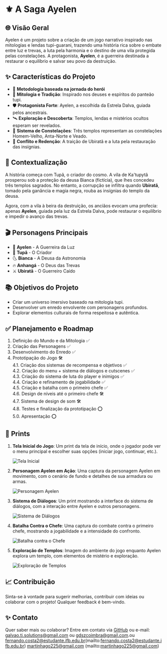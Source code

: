 # ⚜️ A Saga Ayelen

## 🌐 Visão Geral  
Ayelen é um projeto  sobre a criação de um jogo narrativo inspirado nas mitologias e lendas tupi-guarani, trazendo uma história rica sobre o embate entre luz e trevas, a luta pela harmonia e o destino de uma vila protegida pelas constelações. A protagonista, **Ayelen**, é a guerreira destinada a restaurar o equilíbrio e salvar seu povo da destruição.

## ✨ Características do Projeto  
- 🔮 **Metodologia baseada na jornada do herói**  
- 🔮 **Mitologia e Tradição**: Inspirado nos deuses e espíritos do panteão tupi.  
- 🛡️ **Protagonista Forte**: Ayelen, a escolhida da Estrela Dalva, guiada pelos ancestrais.  
- 🛰 **Exploração e Descoberta**: Templos, lendas e mistérios ocultos esperam ser revelados.  
- 🌟 **Sistema de Constelações**: Três templos representam as constelações Homem-Velho, Anta-Norte e Veado.  
- 🧠 **Conflito e Redenção**: A traição de Ubiratã e a luta pela restauração das insígnias.

## 🔄 Contextualização  
A história começa com Tupã, o criador do cosmo. A vila de Ka'tupytã prosperou sob a proteção da deusa Bianca (fictícia), que lhes concedeu três templos sagrados. No entanto, a corrupção se infiltra quando **Ubiratã**, tomado pela ganância e magia negra, rouba as insígnias do templo da deusa.

Agora, com a vila à beira da destruição, os anciãos evocam uma profecia: apenas **Ayelen**, guiada pela luz da Estrela Dalva, pode restaurar o equilíbrio e impedir o avanço das trevas.

## 🎬 Personagens Principais  
- 🌟 **Ayelen** - A Guerreira da Luz  
- 🌌 **Tupã** - O Criador  
- 🌜 **Bianca** - A Deusa da Astronomia  
- 🔥 **Anhangá** - O Deus das Trevas  
- ⚔️ **Ubiratã** - O Guerreiro Caído

## 📚 Objetivos do Projeto  
- Criar um universo imersivo baseado na mitologia tupi.  
- Desenvolver um enredo envolvente com personagens profundos.  
- Explorar elementos culturais de forma respeitosa e autêntica.

## ✅ Planejamento e Roadmap  
1. Definição do Mundo e da Mitologia ✅  
2. Criação das Personagens ✅  
3. Desenvolvimento do Enredo ✅  
4. Prototipação do Jogo 🛠️  
    4.1. Criação dos sistemas de recompensa e objetivos ✅  
    4.2. Criação do menu + sistema de diálogos e cutscenes ✅  
    4.3. Criação do sistema de luta do player e inimigos ✅  
    4.4. Criação e refinamento de jogabilidade ✅  
    4.5. Criação e batalha com o primeiro chefe ✅  
    4.6. Design de níveis até o primeiro chefe 🛠️  
    4.7. Sistema de design de som 🛠️  
    4.8. Testes e finalização da prototipação ⭕    
    5.0. Apresentação ⭕  

## 📸 Prints  

1. **Tela Inicial do Jogo**: Um print da tela de início, onde o jogador pode ver o menu principal e escolher suas opções (iniciar jogo, continuar, etc.).

   ![Tela Inicial](https://link_da_imagem_da_tela_inicial.com)

2. **Personagem Ayelen em Ação**: Uma captura da personagem Ayelen em movimento, com o cenário de fundo e detalhes de sua armadura ou armas.

   ![Personagem Ayelen](https://link_da_imagem_da_personagem.com)

3. **Sistema de Diálogos**: Um print mostrando a interface do sistema de diálogos, com a interação entre Ayelen e outros personagens.

   ![Sistema de Diálogos](https://link_da_imagem_do_sistema_de_dialogos.com)

4. **Batalha Contra o Chefe**: Uma captura do combate contra o primeiro chefe, mostrando a jogabilidade e a intensidade do confronto.

   ![Batalha contra o Chefe](https://link_da_imagem_da_batalha.com)

5. **Exploração de Templos**: Imagem do ambiente do jogo enquanto Ayelen explora um templo, com elementos de mistério e exploração.

   ![Exploração de Templos](https://link_da_imagem_da_exploracao.com)

## 📈 Contribuição  
Sinta-se à vontade para sugerir melhorias, contribuir com ideias ou colaborar com o projeto! Qualquer feedback é bem-vindo.

## ✨ Contato  
Quer saber mais ou colaborar? Entre em contato via [GitHub](https://github.com/NebulaMystic) ou e-mail: [galvao.ti.solutions@gmail.com](mailto:galvao.ti.solutions@gmail.com) ou [gdszcoimbra@gmail.com](mailto:gdszcoimbra@gmail.com).ou 
fernando.costa2@estudante.ifb.edu.br(mailto:fernando.costa2@estudante.ifb.edu.br) martinhago225@gmail.com (mailto:martinhago225@gmail.com) 
